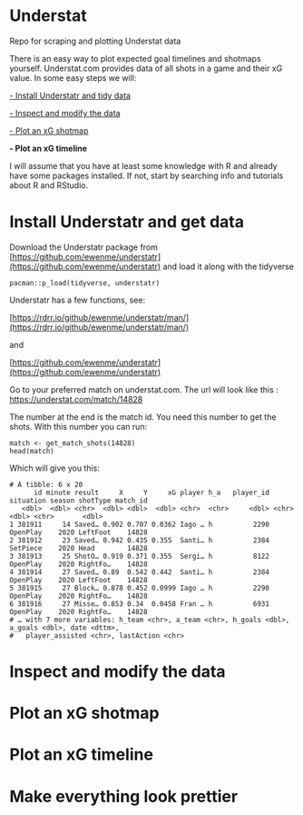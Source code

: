 # Understat
Repo for scraping and plotting Understat data

There is an easy way to plot expected goal timelines and shotmaps yourself. Understat.com provides data of all shots in a game and their xG value. In some easy steps we will:

[- Install Understatr and tidy data](#install-understatr-and-tidy-data)

[- Inspect and modify the data](#inspect-and-modify-the-data)

[- Plot an xG shotmap](#plot-an-xg-shotmap)

**- Plot an xG timeline**

I will assume that you have at least some knowledge with R and already have some packages installed. If not, start by searching info and tutorials about R and RStudio. 

# Install Understatr and get data

Download the Understatr package from [https://github.com/ewenme/understatr](https://github.com/ewenme/understatr) and load it along with the tidyverse

```
pacman::p_load(tidyverse, understatr)
```

Understatr has a few functions, see: 

[https://rdrr.io/github/ewenme/understatr/man/](https://rdrr.io/github/ewenme/understatr/man/) 

and 

[https://github.com/ewenme/understatr](https://github.com/ewenme/understatr)

Go to your preferred match on understat.com. The url will look like this : https://understat.com/match/14828

The number at the end is the match id. You need this number to get the shots. With this number you can run:
```
match <- get_match_shots(14828)
head(match)
```
Which will give you this:
```
# A tibble: 6 x 20
      id minute result     X     Y     xG player h_a   player_id situation season shotType match_id
   <dbl>  <dbl> <chr>  <dbl> <dbl>  <dbl> <chr>  <chr>     <dbl> <chr>      <dbl> <chr>       <dbl>
1 381911     14 Saved… 0.902 0.707 0.0362 Iago … h          2290 OpenPlay    2020 LeftFoot    14828
2 381912     23 Saved… 0.942 0.435 0.355  Santi… h          2384 SetPiece    2020 Head        14828
3 381913     25 ShotO… 0.919 0.371 0.355  Sergi… h          8122 OpenPlay    2020 RightFo…    14828
4 381914     27 Saved… 0.89  0.542 0.442  Santi… h          2384 OpenPlay    2020 LeftFoot    14828
5 381915     27 Block… 0.878 0.452 0.0999 Iago … h          2290 OpenPlay    2020 RightFo…    14828
6 381916     27 Misse… 0.853 0.34  0.0458 Fran … h          6931 OpenPlay    2020 RightFo…    14828
# … with 7 more variables: h_team <chr>, a_team <chr>, h_goals <dbl>, a_goals <dbl>, date <dttm>,
#   player_assisted <chr>, lastAction <chr>
```


# Inspect and modify the data

# Plot an xG shotmap

# Plot an xG timeline

# Make everything look prettier 
